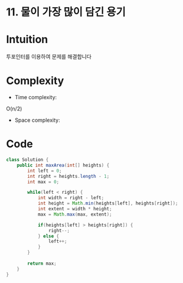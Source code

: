 # 11. 물이 가장 많이 담긴 용기

# Intuition
투포인터를 이용하여 문제를 해결합니다

# Complexity
- Time complexity:
<!-- Add your time complexity here, e.g. $$O(n)$$ -->
O(n/2)

- Space complexity:
<!-- Add your space complexity here, e.g. $$O(n)$$ -->

# Code
```java []
class Solution {
    public int maxArea(int[] heights) {
        int left = 0;
        int right = heights.length - 1;
        int max = 0;

        while(left < right) {
            int width = right - left;
            int height = Math.min(heights[left], heights[right]);
            int extent = width * height;
            max = Math.max(max, extent);

            if(heights[left] > heights[right]) {
                right--;
            } else {
                left++;
            }
        }
        
        return max;
    }
}
```
